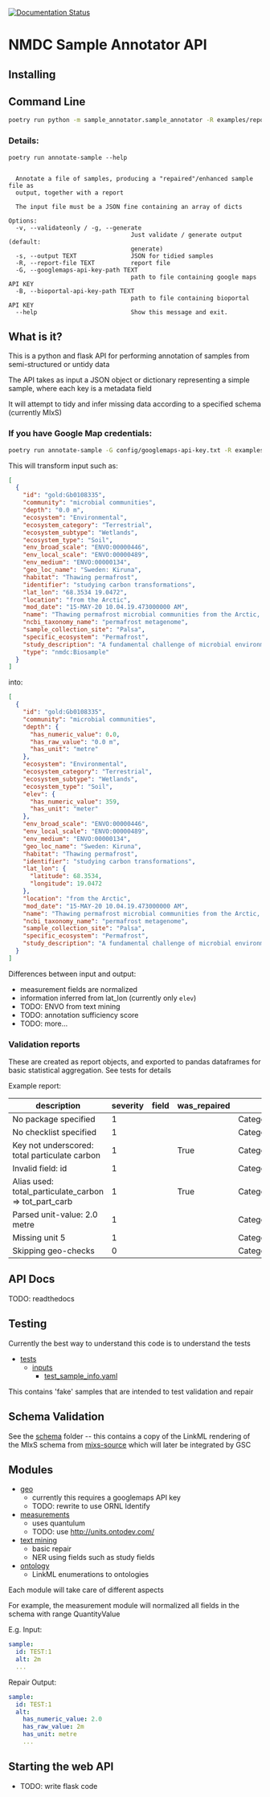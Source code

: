 [![Documentation Status](https://readthedocs.org/projects/ansicolortags/badge/?version=latest)](https://microbiomedata.github.io/sample-annotator/static/intro.html)

# NMDC Sample Annotator API

## Installing

## Command Line

```bash
poetry run python -m sample_annotator.sample_annotator -R examples/report.tsv examples/gold.json
```

### Details:

```shell
poetry run annotate-sample --help
````

```Usage: annotate-sample [OPTIONS] SAMPLEFILE

  Annotate a file of samples, producing a "repaired"/enhanced sample file as
  output, together with a report

  The input file must be a JSON fine containing an array of dicts

Options:
  -v, --validateonly / -g, --generate
                                  Just validate / generate output (default:
                                  generate)
  -s, --output TEXT               JSON for tidied samples
  -R, --report-file TEXT          report file
  -G, --googlemaps-api-key-path TEXT
                                  path to file containing google maps API KEY
  -B, --bioportal-api-key-path TEXT
                                  path to file containing bioportal API KEY
  --help                          Show this message and exit.
```

## What is it?

This is a python and flask API for performing annotation of samples from semi-structured or untidy data

The API takes as input a JSON object or dictionary representing a simple sample, where each key is a metadata field

It will attempt to tidy and infer missing data according to a specified schema (currently MIxS)

### If you have Google Map credentials:

```bash
poetry run annotate-sample -G config/googlemaps-api-key.txt -R examples/report.tsv examples/gold.json
```

This will transform input such as:

```json
[
  {
    "id": "gold:Gb0108335",
    "community": "microbial communities",
    "depth": "0.0 m",
    "ecosystem": "Environmental",
    "ecosystem_category": "Terrestrial",
    "ecosystem_subtype": "Wetlands",
    "ecosystem_type": "Soil",
    "env_broad_scale": "ENVO:00000446",
    "env_local_scale": "ENVO:00000489",
    "env_medium": "ENVO:00000134",
    "geo_loc_name": "Sweden: Kiruna",
    "habitat": "Thawing permafrost",
    "identifier": "studying carbon transformations",
    "lat_lon": "68.3534 19.0472",
    "location": "from the Arctic",
    "mod_date": "15-MAY-20 10.04.19.473000000 AM",
    "name": "Thawing permafrost microbial communities from the Arctic, studying carbon transformations - Permafrost 712P3D",
    "ncbi_taxonomy_name": "permafrost metagenome",
    "sample_collection_site": "Palsa",
    "specific_ecosystem": "Permafrost",
    "study_description": "A fundamental challenge of microbial environmental science is to understand how earth systems will respond to climate change. A parallel challenge in biology is to unverstand how information encoded in organismal genes manifests as biogeochemical processes at ecosystem-to-global scales. These grand challenges intersect in the need to understand the glocal carbon (C) cycle, which is both mediated by biological processes and a key driver of climate through the greenhouse gases carbon dioxide (CO2) and methane (CH4). A key aspect of these challenges is the C cycle implications of the predicted dramatic shrinkage in northern permafrost in the coming century.",
    "type": "nmdc:Biosample"
  }
]
```

into:

```json
[
  {
    "id": "gold:Gb0108335",
    "community": "microbial communities",
    "depth": {
      "has_numeric_value": 0.0,
      "has_raw_value": "0.0 m",
      "has_unit": "metre"
    },
    "ecosystem": "Environmental",
    "ecosystem_category": "Terrestrial",
    "ecosystem_subtype": "Wetlands",
    "ecosystem_type": "Soil",
    "elev": {
      "has_numeric_value": 359,
      "has_unit": "meter"
    },
    "env_broad_scale": "ENVO:00000446",
    "env_local_scale": "ENVO:00000489",
    "env_medium": "ENVO:00000134",
    "geo_loc_name": "Sweden: Kiruna",
    "habitat": "Thawing permafrost",
    "identifier": "studying carbon transformations",
    "lat_lon": {
      "latitude": 68.3534,
      "longitude": 19.0472
    },
    "location": "from the Arctic",
    "mod_date": "15-MAY-20 10.04.19.473000000 AM",
    "name": "Thawing permafrost microbial communities from the Arctic, studying carbon transformations - Permafrost 712P3D",
    "ncbi_taxonomy_name": "permafrost metagenome",
    "sample_collection_site": "Palsa",
    "specific_ecosystem": "Permafrost",
    "study_description": "A fundamental challenge of microbial environmental science is to understand how earth systems will respond to climate change. A parallel challenge in biology is to unverstand how information encoded in organismal genes manifests as biogeochemical processes at ecosystem-to-global scales. These grand challenges intersect in the need to understand the glocal carbon (C) cycle, which is both mediated by biological processes and a key driver of climate through the greenhouse gases carbon dioxide (CO2) and methane (CH4). A key aspect of these challenges is the C cycle implications of the predicted dramatic shrinkage in northern permafrost in the coming century."
  }
]
```

Differences between input and output:

* measurement fields are normalized
* information inferred from lat_lon (currently only `elev`)
* TODO: ENVO from text mining
* TODO: annotation sufficiency score
* TODO: more...

### Validation reports

These are created as report objects, and exported to pandas dataframes for basic statistical aggregation. See tests for
details

Example report:

| description                                           | severity | field                 | was_repaired          | category |
|-------------------------------------------------------|----------|-----------------------|-----------------------|----------|
| No package specified                                  | 1        ||| Category.MissingCore  |
| No checklist specified                                | 1        ||| Category.Unclassified |
| Key not underscored: total particulate carbon         | 1        || True                  | Category.Unclassified |
| Invalid field: id                                     | 1        ||| Category.UnknownField |
| Alias used: total_particulate_carbon => tot_part_carb | 1        || True                  | Category.Unclassified |
| Parsed unit-value: 2.0 metre                          | 1        ||| Category.Unclassified |
| Missing unit 5                                        | 1        ||| Category.Unclassified |
| Skipping geo-checks                                   | 0        ||| Category.Unclassified |

## API Docs

TODO: readthedocs

## Testing

Currently the best way to understand this code is to understand the tests

* [tests](tests)
    * [inputs](tests/inputs)
        * [test_sample_info.yaml](tests/inputs/test_sample_info.yaml)

This contains 'fake' samples that are intended to test validation and repair

## Schema Validation

See the [schema](sample_annotator/model/schema) folder -- this contains a copy of the LinkML rendering of the MIxS
schema from [mixs-source](https://github.com/cmungall/mixs-source) which will later be integrated by GSC

## Modules

* [geo](sample_annotator/geolocation)
    - currently this requires a googlemaps API key
    - TODO: rewrite to use ORNL Identify
* [measurements](sample_annotator/measurements)
    - uses quantulum
    - TODO: use http://units.ontodev.com/
* [text mining](sample_annotator/text_mining)
    - basic repair
    - NER using fields such as study fields
* [ontology](sample_annotator/ontology)
    - LinkML enumerations to ontologies

Each module will take care of different aspects

For example, the measurement module will normalized all fields in the schema with range QuantityValue

E.g. Input:

```yaml
sample:
  id: TEST:1
  alt: 2m
  ...
```

Repair Output:

```yaml
sample:
  id: TEST:1
  alt:
    has_numeric_value: 2.0
    has_raw_value: 2m
    has_unit: metre
    ...
```

## Starting the web API

- TODO: write flask code
